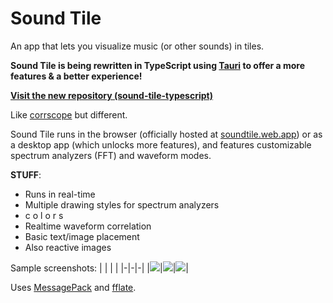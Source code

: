 # Sound Tile
An app that lets you visualize music (or other sounds) in tiles.

**Sound Tile is being rewritten in TypeScript using [Tauri](https://v2.tauri.app) to offer a more features & a better experience!**

**[Visit the new repository (sound-tile-typescript)](https://github.com/spsquared/sound-tile-typescript)**

Like [corrscope](https://github.com/corrscope/corrscope) but different.

Sound Tile runs in the browser (officially hosted at [soundtile.web.app](https://soundtile.web.app)) or as a desktop app (which unlocks more features), and features customizable spectrum analyzers (FFT) and waveform modes.

**STUFF**:
* Runs in real-time
* Multiple drawing styles for spectrum analyzers
* c o l o r s
* Realtime waveform correlation
* Basic text/image placement
* Also reactive images

Sample screenshots:
| | | |
|-|-|-|
|![](https://raw.githubusercontent.com/spsquared/sound-tile/main/client/assets/pwa-screenshot-1.png)|![](https://raw.githubusercontent.com/spsquared/sound-tile/main/client/assets/pwa-screenshot-2.png)|![](https://raw.githubusercontent.com/spsquared/sound-tile/main/client/assets/pwa-screenshot-4.png)|

Uses [MessagePack](https://msgpack.org) and [fflate](https://github.com/101arrowz/fflate).
